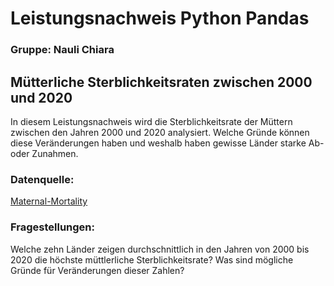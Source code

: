 # Leistungsnachweis Python Pandas
### Gruppe: Nauli Chiara

## Mütterliche Sterblichkeitsraten zwischen 2000 und 2020
In diesem Leistungsnachweis wird die Sterblichkeitsrate der Müttern zwischen den Jahren 2000 und 2020 analysiert. Welche Gründe können diese Veränderungen haben und weshalb haben gewisse Länder starke Ab- oder Zunahmen.
### Datenquelle:
[Maternal-Mortality](https://ourworldindata.org/maternal-mortality)

### Fragestellungen:
Welche zehn Länder zeigen durchschnittlich in den Jahren von 2000 bis 2020 die höchste müttlerliche Sterblichkeitsrate?
Was sind mögliche Gründe für Veränderungen dieser Zahlen?